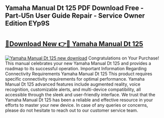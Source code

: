 ## Yamaha Manual Dt 125 PDF Download Free - Part-U5n User Guide Repair - Service Owner Edition EYp9S

# <h2><a href="http://bc6923.oget.top/?id=Yamaha+Manual+Dt+125">🔗Download New 👉🔴 Yamaha Manual Dt 125</a></h2>

[![Yamaha Manual Dt 125 new download](https://i.imgur.com/5g1atiW.png)](http://bc6923.oget.top/?id=Yamaha+Manual+Dt+125)
Congratulations on Your Purchase! This manual celebrates your new Yamaha Manual Dt 125 and provides a roadmap to its successful operation. Important Information Regarding Connectivity Requirements Yamaha Manual Dt 125 This product requires specific connectivity requirements for optimal performance. Yamaha Manual Dt 125 advanced features include augmented reality, voice recognition, customizable alerts, and multi-device compatibility, all accessible through the sleek and user-friendly interface. We trust that the Yamaha Manual Dt 125 has been a reliable and effective resource in your efforts to master your new device. In case of any queries or concerns, please do not hesitate to reach out to our customer service team.
